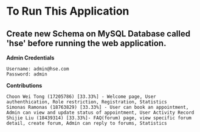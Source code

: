 # To Run This Application

## Create new Schema on MySQL Database called 'hse' before running the web application.

**Admin Credentials**

```
Username: admin@hse.com 
Password: admin
```

**Contributions**

```
Choon Wei Tong (17205786) [33.33%] - Welcome page, User authenthication, Role restriction, Registration, Statistics
Simonas Ramonas (18763829) [33.33%] - User can book an appointment, Admin can view and update status of appointment, User Activity Record
Shijie Liu (18439314) [33.33%]- FAQ(forum) page, view specific forum detail, create forum, Admin can reply to forums, Statistics 
```

